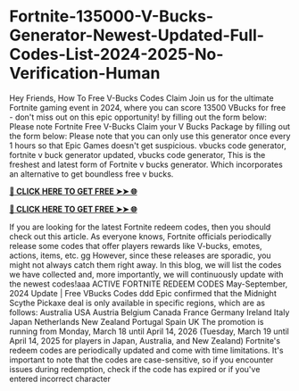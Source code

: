 # Fortnite-135000-V-Bucks-Generator-Newest-Updated-Full-Codes-List-2024-2025-No-Verification-Human

Hey Friends, How To Free V-Bucks Codes Claim Join us for the ultimate Fortnite gaming event in 2024, where you can score 13500 VBucks for free - don't miss out on this epic opportunity! by filling out the form below: Please note Fortnite Free V-Bucks Claim your V Bucks Package by filling out the form below: Please note that you can only use this generator once every 1 hours so that Epic Games doesn't get suspicious. vbucks code generator, fortnite v buck generator updated, vbucks code generator, This is the freshest and latest form of Fortnite v bucks generator. Which incorporates an alternative to get boundless free v bucks.

**[🔴 CLICK HERE TO GET FREE ➤➤ 🌐](https://cutt.ly/FeLGPX6G)**

**[🔴 CLICK HERE TO GET FREE ➤➤ 🌐](https://cutt.ly/FeLGPX6G)**

If you are looking for the latest Fortnite redeem codes, then you should check out this article. As everyone knows, Fortnite officials periodically release some codes that offer players rewards like V-bucks, emotes, actions, items, etc. gg However, since these releases are sporadic, you might not always catch them right away. In this blog, we will list the codes we have collected and, more importantly, we will continuously update with the newest codes!aaa ACTIVE FORTNITE REDEEM CODES May-September, 2024 Update | Free VBucks Codes ddd Epic confirmed that the Midnight Scythe Pickaxe deal is only available in specific regions, which are as follows: Australia USA Austria Belgium Canada France Germany Ireland Italy Japan Netherlands New Zealand Portugal Spain UK The promotion is running from Monday, March 18 until April 14, 2026 (Tuesday, March 19 until April 14, 2025 for players in Japan, Australia, and New Zealand) Fortnite's redeem codes are periodically updated and come with time limitations. It's important to note that the codes are case-sensitive, so if you encounter issues during redemption, check if the code has expired or if you've entered incorrect character
